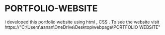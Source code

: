 # PORTFOLIO-WEBSITE
i developed this portfolio website using html , CSS . To see the website visit https://"C:\Users\aanan\OneDrive\Desktop\webpage\PORTFOLIO WEBSITE"
